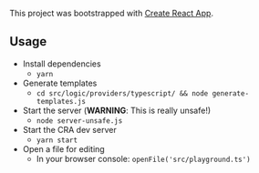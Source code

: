 This project was bootstrapped with
[Create React App](https://github.com/facebookincubator/create-react-app).

## Usage

- Install dependencies
  - `yarn`
- Generate templates
  - `cd src/logic/providers/typescript/ && node generate-templates.js`
- Start the server (**WARNING**: This is really unsafe!)
  - `node server-unsafe.js`
- Start the CRA dev server
  - `yarn start`
- Open a file for editing
  - In your browser console: `openFile('src/playground.ts')`
